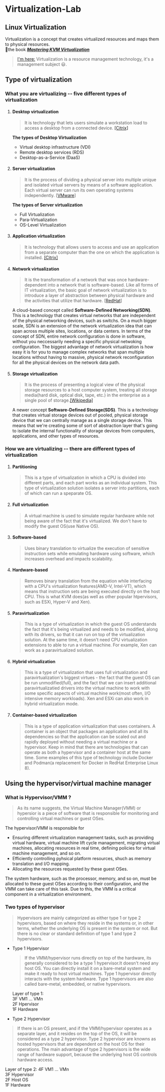 
# Virtualization-Lab


## Linux Virtualization
Virtualization is a concept that creates virtualized resources and maps them to physical resources.   
👀the book ***[Mastering KVM Virtualization](https://www.packtpub.com/product/mastering-kvm-virtualization-second-edition/9781838828714)***
> [I'm here:](https://github.com/MagicVin) Virtualization is a resource management technology, it's a management subject 😃.  

## Type of virtualization
### What you are virtualizing -- five different types of virtualization
1. #### Desktop virtualization
	> It is technology that lets users simulate a workstation load to access a desktop from a connected device.  [[Citrix]](https://www.citrix.com/solutions/vdi-and-daas/what-is-desktop-virtualization.html) 
	
	**The types of Desktop Virtualization**
	* Virtual desktop infrastructure (VDI)  
	* Remote desktop services (RDS)         
	* Desktop-as-a-Service (DaaS)            
	
 2. #### Server virtualization
    > It is the process of dividing a physical server into multiple unique and isolated virtual servers by means of a software application. Each virtual server can run its own operating systems independently. [[VMware](https://www.vmware.com/topics/glossary/content/server-virtualization.html)]
   
	**The types of Server virtualization**
	* Full Virtualization        
	* Para-Virtualization     
	* OS-Level Virtualization        

3. #### Application virtualization
   > It is technology that allows users to access and use an application from a separate computer than the one on which the application is installed. [[Citrix]](https://www.citrix.com/solutions/vdi-and-daas/what-is-application-virtualization.html)
4. #### Network virtualization 
   > It is the transformation of a network that was once hardware-dependent into a network that is software-based. Like all forms of IT virtualization, the basic goal of network virtualization is to introduce a layer of abstraction between physical hardware and the activities that utilize that hardware. [[RedHat](https://www.redhat.com/en/topics/virtualization/what-is-network-virtualization)]  
  
    A cloud-based concept called **Software-Defined Networking(SDN)**. This is a technology that creates virtual networks that are independent of the physical networking devices, such as switchs. On a much bigger scale, SDN is an extension of the network virtualization idea that can span across multiple sites, locations, or data centers. In terms of the concept of SDN, entire network configuration is done in software, without you neccessarily needing a specific physical netwoking configuration. The biggest advantage of network virtualization is how easy it is for you to manage complex networks that span multiple locations without having to massive, physical network reconfiguration for all the physical devices on the network data path.
5. #### Storage virtualization
   > It is the process of presenting a logical view of the physical storage resources to a host computer system, treating all storage media(hard disk, optical disk, tape, etc.) in the enterprise as a single pool of storage.[[Wikipedia]](https://en.wikipedia.org/wiki/Storage_virtualization)

    A newer concept **Software-Defined Storage(SDS)**. This is a technology that creates virtual storage devices out of pooled, physical storage device that we can centrally manage as a single storage device. This means that we're creating some of sort of abstraction layer that's going to isolate the internal functionality of storage devices from computers, applications, and other types of resources.

### How we are virtualizing -- there are different types of virtualization
1. #### Partitioning
   > This is a type of virtualization in which a CPU is divided into different parts, and each part works as an individual system. This type of virtualization solution isolates a server into partitions, each of which can run a speparate OS.

2. #### Full virtualization
   > A virtual machine is used to simulate regular hardware while not being aware of the fact that it's virtualized. We don't have to modify the guest OS(use Native OS). 
3. #### Software-based
   > Uses binary translation to virtualize the execution of sensitive instruction sets while emulating hardware using software, which increases overhead and impacts scalability.
4. #### Hardware-based
   > Removes binary translation from the equation while interfacing with a CPU's virtualization features(AMD-V, Intel-VT), which means that instruction sets are being executed directly on the host CPU. This is what KVM does(as well as other popular htpervisors, such as ESXi, Hyper-V and Xen).
5. #### Paravirtualization
   > This is a type of virtualization in which the guest OS understands the fact that it's being virtualized and needs to be modified, along with its drivers, so that it can run on top of the virtualization solution. At the same time, it doesn't need CPU virtualization extensions to able to run a virtual machine. For example, Xen can work as a paravirtualized solution.
6. #### Hybrid virtualization
   > This is a type of virtualization that uses full virtualization and paravirtualization's biggest virtues - the fact that the guest OS can be run unmodified(full), and the fact that we can insert additional paravirtualizatied drivers into the virtual machine to work with some specific aspects of virtual machine work(most often, I/O intensive memory workloads). Xen and ESXi can also work in hybrid virtualization mode.
7. #### Container-based virtualization
   > This is a type of application virtualization that uses containers. A container is an object that packages an application and all its dependencies so that the application can be scaled out and rapidly deployed without needing a virtual machine or a hypervisor. Keep in mind that there are technologies that can operate as both a hypervisor and a container host at the same time. Some examples of this type of technology include Docker and Podman(a replacement for Docker in RedHat Enterprise Linux 8).

## Using the hypervisor/virtual machine manager
### What is Hypervisor/VMM ?
> As its name suggests, the Virtual Machine Manager(VMM) or hypersior is a piece of software that is responsible for monitoring and controlling virtual machines or guest OSes. 

The hypervisor/VMM is responsible for 
* Ensuring different virtualization management tasks, such as providing virtual hardware, virtual machine lift cycle management, migrating virtual machines, allocating resources in real time, defining policies for virtual machine management, and so on.  
* Efficiently controlling pyhsical platform resources, shuch as memory translation and I/O mapping.  
* Allocating the resources requested by these guest OSes.  

The system hardware, such as the processor, memory, and so on, must be allocated to these guest OSes according to their configuration, and the VMM can take care of this task. Due to this, the VMM is a critical component in a virtualization environment.

### Two types of hypervisor
> Hypervisors are mainly categorized as either type 1 or type 2 hypervisors, based on where they reside in the systems or, in other terms, whether the underlying OS is present in the system or not. But there is no clear or standard definition of type 1 and type 2 hypervisors.  

* Type 1 Hypervisor
  > If the VMM/hypervisor runs directly on top of the hardware, its generally considered to be a type 1 hypervisor.It doesn't need any host OS. You can directly install it on a bare-metal system and make it ready to host virtual machines. Type 1 hypervisor directly interacts with the system hardware. Type 1 hypervisors are also called bare-metal, embedded, or native hypervisors.  
 
   Layer of type 1:  
      3️F  VM1 ... VMn   
      2F  Hpervisor    
      1F  Hardware   

* Type 2 Hypervisor
> If there is an OS present, and if the VMM/hypervisor operates as a separate layer, and it resides on the top of the OS, it will be considered as a type 2 hypervisor. Type 2 hypervisor are knowns as hosted hypervisors that are dependent on the host OS for their operations. The main advantage of type 2 hypervisors is the wide range of hardware support, because the underlying host OS controls hardware access.

  Layer of type 2:
     4F VM1 ... VMn  
     3F Hypervisor  
     2F Host OS  
     1F Hardware  
     
